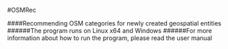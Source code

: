 #OSMRec

####Recommending OSM categories for newly created geospatial entities
######The program runs on Linux x64 and Windows
######For more information about how to run the program, please read the user manual